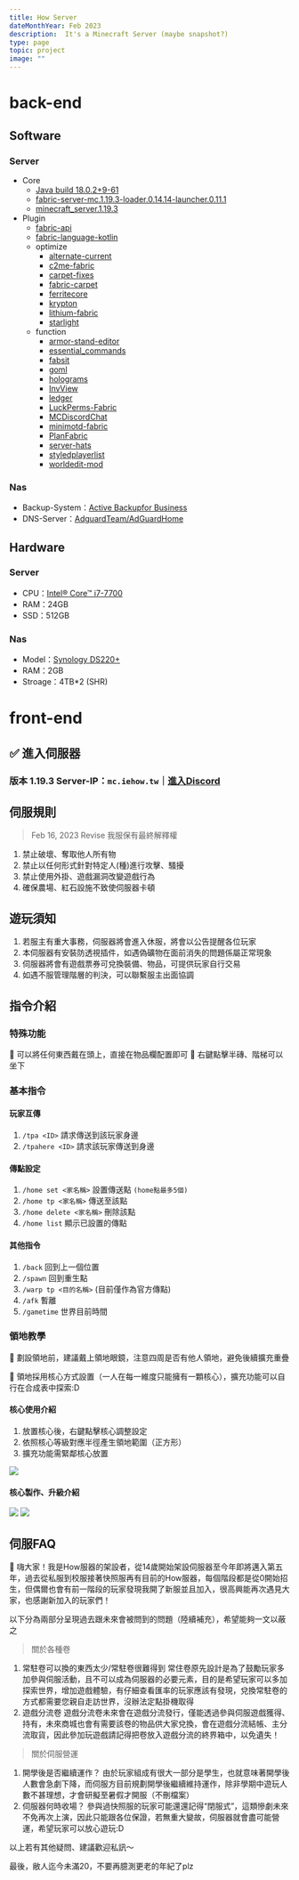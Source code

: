 ```yaml
---
title: How Server
dateMonthYear: Feb 2023
description:  It's a Minecraft Server (maybe snapshot?)
type: page
topic: project
image: ""
---
```

# back-end
## Software
### Server
* Core
  * [Java build 18.0.2+9-61](https://www.oracle.com/tw/java/technologies/downloads/)
  * [fabric-server-mc.1.19.3-loader.0.14.14-launcher.0.11.1](https://github.com/FabricMC/fabric-loader)
  * [minecraft_server.1.19.3](https://www.minecraft.net/zh-hant/download/server)
* Plugin
  * [fabric-api](https://github.com/FabricMC/fabric)
  * [fabric-language-kotlin](https://github.com/FabricMC/fabric-language-kotlin)
  * optimize
    * [alternate-current](https://github.com/SpaceWalkerRS/alternate-current)
    * [c2me-fabric](https://github.com/RelativityMC/C2ME-fabric)
    * [carpet-fixes](https://github.com/fxmorin/carpet-fixes)
    * [fabric-carpet](https://github.com/gnembon/fabric-carpet)
    * [ferritecore](https://github.com/malte0811/FerriteCore)
    * [krypton](https://github.com/astei/krypton)
    * [lithium-fabric](https://github.com/CaffeineMC/lithium-fabric)
    * [starlight](https://github.com/PaperMC/Starlight)
  * function
    * [armor-stand-editor](https://github.com/Patbox/ArmorStandEditor)
    * [essential_commands](https://github.com/John-Paul-R/Essential-Commands)
    * [fabsit](https://github.com/fill1890/FabSit)
    * [goml](https://github.com/Patbox/get-off-my-lawn-reserved)
    * [holograms](https://github.com/Patbox/Holograms)
    * [InvView](https://github.com/PotatoPresident/InvView)
    * [ledger](https://github.com/QuiltServerTools/Ledger)
    * [LuckPerms-Fabric](https://github.com/LuckPerms/LuckPerms)
    * [MCDiscordChat](https://github.com/Xujiayao/MCDiscordChat)
    * [minimotd-fabric](https://github.com/jpenilla/MiniMOTD)
    * [PlanFabric](https://github.com/plan-player-analytics/Plan)
    * [server-hats](https://github.com/WerDei/Server-Hats)
    * [styledplayerlist](https://github.com/Patbox/StyledPlayerList)
    * [worldedit-mod](https://github.com/EngineHub/WorldEdit)

### Nas
* Backup-System：[Active Backupfor Business](https://www.synology.com/zh-tw/dsm/feature/active-backup-business/pc)
* DNS-Server：[AdguardTeam/AdGuardHome](https://github.com/AdguardTeam/AdGuardHome)
## Hardware
### Server
* CPU：[Intel® Core™ i7-7700](https://www.intel.com.tw/content/www/tw/zh/products/sku/97128/intel-core-i77700-processor-8m-cache-up-to-4-20-ghz/specifications.html)
* RAM：24GB
* SSD：512GB

### Nas
* Model：[Synology DS220+](https://www.synology.com/zh-tw/products/DS220+)
* RAM：2GB
* Stroage：4TB\*2 (SHR)


# front-end
## ✅ 進入伺服器
### 版本 1.19.3 Server-IP：`mc.iehow.tw`｜[進入Discord](https://discord.gg/mHef42xbVu)

## 伺服規則
> Feb 16, 2023 Revise 我服保有最終解釋權
1. 禁止破壞、奪取他人所有物
2. 禁止以任何形式針對特定人(種)進行攻擊、騷擾
3. 禁止使用外掛、遊戲漏洞改變遊戲行為
4. 確保農場、紅石設施不致使伺服器卡頓

## 遊玩須知
1. 若服主有重大事務，伺服器將會進入休服，將會以公告提醒各位玩家
2. 本伺服器有安裝防透視插件，如遇偽礦物在面前消失的問題係屬正常現象
3. 伺服器將會有遊戲票券可兌換裝備、物品，可提供玩家自行交易
4. 如遇不服管理階層的判決，可以聯繫服主出面協調

## 指令介紹
### 特殊功能
🎩 可以將任何東西戴在頭上，直接在物品欄配置即可
💺 右鍵點擊半磚、階梯可以坐下

### 基本指令
#### 玩家互傳 
1. `/tpa <ID>`  請求傳送到該玩家身邊
2. `/tpahere <ID>`  請求該玩家傳送到身邊 

#### 傳點設定
1. `/home set <家名稱>`  設置傳送點 `(home點最多5個)`
2. `/home tp <家名稱>` 傳送至該點
3. `/home delete <家名稱>`  刪除該點
4. `/home list`  顯示已設置的傳點

#### 其他指令
1. `/back`  回到上一個位置
2. `/spawn`  回到重生點
3. `/warp tp <目的名稱>` (目前僅作為官方傳點)
4. `/afk` 暫離
5. `/gametime` 世界目前時間

### 領地教學
🚨 劃設領地前，建議戴上領地眼鏡，注意四周是否有他人領地，避免後續擴充重疊

📌 領地採用核心方式設置（一人在每一維度只能擁有一顆核心），擴充功能可以自行在合成表中探索:D
#### 核心使用介紹
1. 放置核心後，右鍵點擊核心調整設定
2. 依照核心等級對應半徑產生領地範圍（正方形）
3. 擴充功能需緊鄰核心放置

![](https://i.imgur.com/23CTUmH.png)

#### 核心製作、升級介紹
![](https://i.imgur.com/u2OChTH.png)
![](https://i.imgur.com/1TWXtwg.png)

## 伺服FAQ

👋 嗨大家！我是How服器的架設者，從14歲開始架設伺服器至今年即將邁入第五年，過去從私服到校服接著快照服再有目前的How服器，每個階段都是從0開始招生，但偶爾也會有前一階段的玩家發現我開了新服並且加入，很高興能再次遇見大家，也感謝新加入的玩家們！

以下分為兩部分呈現過去跟未來會被問到的問題（陸續補充），希望能夠一文以蔽之

> 關於各種卷
> 
1. 常駐卷可以換的東西太少/常駐卷很難得到
常住卷原先設計是為了鼓勵玩家多加參與伺服活動，且不可以成為伺服器的必要元素，目的是希望玩家可以多加探索世界，增加遊戲體驗，有仔細查看匯率的玩家應該有發現，兌換常駐卷的方式都需要您親自走訪世界，沒辦法定點掛機取得
2. 遊戲分流卷
遊戲分流卷未來會在遊戲分流發行，僅能透過參與伺服遊戲獲得、持有，未來商城也會有需要該卷的物品供大家兌換，會在遊戲分流結帳、主分流取貨，因此參加玩遊戲請記得把卷放入遊戲分流的終界箱中，以免遺失！

> 關於伺服營運
> 
1. 開學後是否繼續運作？
由於玩家組成有很大一部分是學生，也就意味著開學後人數會急劇下降，而伺服方目前規劃開學後繼續維持運作，除非學期中遊玩人數不甚理想，才會研擬至暑假才開服（不刪檔案）
2. 伺服器何時收場？
參與過快照服的玩家可能還還記得“閉服式”，這類慘劇未來不免再次上演，因此只能跟各位保證，若無重大變故，伺服器就會盡可能營運，希望玩家可以放心遊玩:D

以上若有其他疑問、建議歡迎私訊～

最後，敝人迄今未滿20，不要再臆測更老的年紀了plz